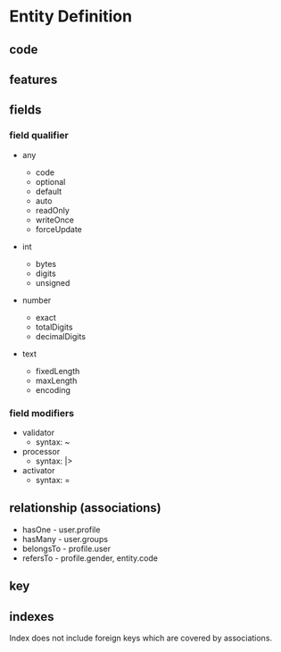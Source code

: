 # Entity Definition

## code

## features



## fields

### field qualifier

* any
    * code
    * optional
    * default
    * auto
    * readOnly
    * writeOnce
    * forceUpdate

* int
    * bytes
    * digits    
    * unsigned

* number    
    * exact
    * totalDigits
    * decimalDigits

* text
    * fixedLength
    * maxLength
    * encoding

### field modifiers

* validator
    * syntax: ~
* processor
    * syntax: |>
* activator
    * syntax: =

## relationship (associations)

* hasOne - user.profile
* hasMany - user.groups
* belongsTo - profile.user
* refersTo - profile.gender, entity.code

## key

## indexes

Index does not include foreign keys which are covered by associations.


